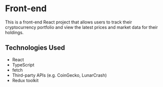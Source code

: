 # Front-end

This is a front-end React project that allows users to track their cryptocurrency portfolio and view the latest prices and market data for their holdings.

## Technologies Used

- React
- TypeScript
- fetch
- Third-party APIs (e.g. CoinGecko, LunarCrash)
- Redux toolkit
